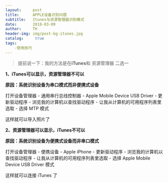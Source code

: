 ```yaml
---
layout:     post
title:      APPLE设备识别问题
subtitle:   Itunes与资源管理器识别模式
date:       2018-03-09
author:     TH
header-img: img/post-bg-itunes.jpg
catalog: 	 true
tags:
    -使用技巧
---
```


> 提前说一下：我的方法是在**iTunes**和 资源管理器 二选一

**1、iTunes可以显示，资源管理器不可以**

**原因：系统识别设备为串口模式而非便携式设备**

打开设备管理器 - 通用串行总线控制器 - Apple Mobile Device USB Driver - 更新驱动程序 - 浏览我的计算机以查找驱动程序 - 让我从计算机的可用程序列表里选取 - 选择 MTP 模式

这样就可以导入照片了

**2、资源管理器可以显示，iTunes不可以**

**原因：系统识别设备为便携式设备而非串口模式**

打开设备管理器 - 便携设备 - Apple iPhone - 更新驱动程序 - 浏览我的计算机以查找驱动程序 - 让我从计算机的可用程序列表里选取 - 选择 Apple Mobile Device USB Driver 模式

这样就可以连接 iTunes 了